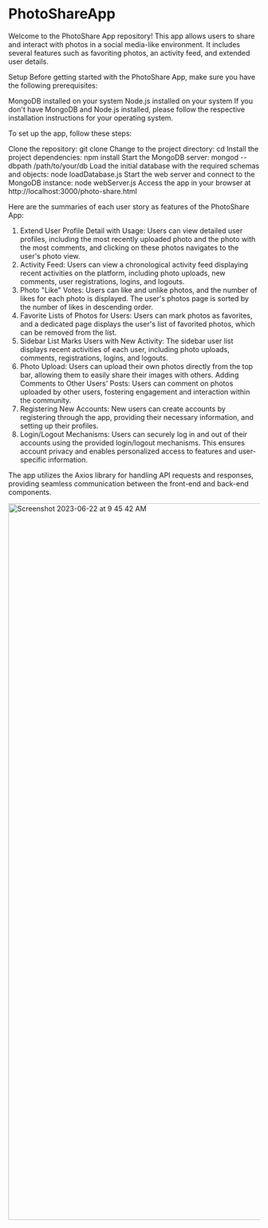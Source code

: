 # PhotoShareApp

Welcome to the PhotoShare App repository! This app allows users to share and interact with photos in a social media-like environment. It includes several features such as favoriting photos, an activity feed, and extended user details.

Setup
Before getting started with the PhotoShare App, make sure you have the following prerequisites:

MongoDB installed on your system
Node.js installed on your system
If you don't have MongoDB and Node.js installed, please follow the respective installation instructions for your operating system.

To set up the app, follow these steps:

Clone the repository: git clone <repository-url>
Change to the project directory: cd <project-directory>
Install the project dependencies: npm install
Start the MongoDB server: mongod --dbpath /path/to/your/db
Load the initial database with the required schemas and objects: node loadDatabase.js
Start the web server and connect to the MongoDB instance: node webServer.js
Access the app in your browser at http://localhost:3000/photo-share.html


Here are the summaries of each user story as features of the PhotoShare App:

1. Extend User Profile Detail with Usage: Users can view detailed user profiles, including the most recently uploaded photo and the photo with the most comments, and clicking on these photos navigates to the user's photo view.
2. Activity Feed: Users can view a chronological activity feed displaying recent activities on the platform, including photo uploads, new comments, user registrations, logins, and logouts.
3. Photo "Like" Votes: Users can like and unlike photos, and the number of likes for each photo is displayed. The user's photos page is sorted by the number of likes in descending order.
4. Favorite Lists of Photos for Users: Users can mark photos as favorites, and a dedicated page displays the user's list of favorited photos, which can be removed from the list.
5. Sidebar List Marks Users with New Activity: The sidebar user list displays recent activities of each user, including photo uploads, comments, registrations, logins, and logouts.
6. Photo Upload: Users can upload their own photos directly from the top bar, allowing them to easily share their images with others.
Adding Comments to Other Users' Posts: Users can comment on photos uploaded by other users, fostering engagement and interaction within the community.
7. Registering New Accounts: New users can create accounts by registering through the app, providing their necessary information, and setting up their profiles.
8. Login/Logout Mechanisms: Users can securely log in and out of their accounts using the provided login/logout mechanisms. This ensures account privacy and enables personalized access to features and user-specific information.

The app utilizes the Axios library for handling API requests and responses, providing seamless communication between the front-end and back-end components.

<img width="1436" alt="Screenshot 2023-06-22 at 9 45 42 AM" src="https://github.com/rhea-mal/PhotoShareApp/assets/70975260/ac31dba4-a9ac-48a2-9582-173df51a49ee">

